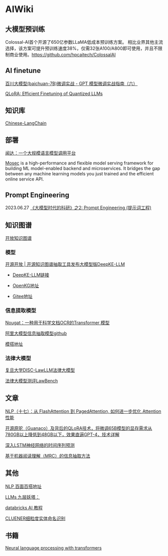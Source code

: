 # AIWiki
## 大模型预训练
Colossal-AI首个开源了650亿参数LLaMA低成本预训练方案。
相比业界其他主流选择，该方案可提升预训练速度38%，仅需32张A100/A800即可使用，并且不限制商业使用。https://github.com/hpcaitech/ColossalAI
## AI finetune
[百川大模型(baichuan-7B)微调实战 - GPT 模型微调实战指南（六）](https://mp.weixin.qq.com/s?__biz=MzAwNDQ5MDYwOA==&mid=2648970608&idx=1&sn=b5101169cb7c12b226eb02dfa6c8dc98&chksm=833ba16fb44c28799ddde2f9ceccdedfa7db327cae0aaee23e5c7a6454d201c6ffc163b59f53&from=industrynews&version=4.1.6.6020&platform=win#rd)

[QLoRA: Efficient Finetuning of Quantized LLMs](https://github.com/artidoro/qlora)

## 知识库
[Chinese-LangChain](https://github.com/yanqiangmiffy/Chinese-LangChain)

## 部署
[闻达：一个大规模语言模型调用平台](https://github.com/wenda-LLM/wenda)

[Mosec](https://github.com/mosecorg/mosec) is a high-performance and flexible model serving framework for building ML model-enabled backend and microservices. It bridges the gap between any machine learning models you just trained and the efficient online service API.
## Prompt Engineering
2023.06.27 [《大模型时代的科研》之2: Prompt Engineering (提示词工程)](https://zhuanlan.zhihu.com/p/631922240)

## 知识图谱
[开放知识图谱](http://openkg.cn/home)
### 模型

[开源开放 | 开源知识图谱抽取工具发布大模型版DeepKE-LLM](https://mp.weixin.qq.com/s__biz=MzAxMTU5Njg4NQ==&mid=2247494530&idx=3&sn=8cd99c2c18c8a1c29e54f28885915f6d&chksm=9bbc0eb8accb87ae00517116c376ba1cf107c8111adb3c7b6131ab42cbdcbea892ac8f7f4606&from=industrynews&version=4.1.6.6020&platform=win#rd) 

- [DeepKE-LLM链接](https://github.com/zjunlp/DeepKE/tree/main/example/llm)

- [OpenKG地址](http://openkg.cn/tool/deepke)

- [Gitee地址](https://gitee.com/openkg/deepke/tree/main/example/llm)

### 信息提取模型
[Nougat：一种用于科学文档OCR的Transformer 模型](https://facebookresearch.github.io/nougat/)

[阿里大模型信息抽取模型github](https://github.com/Alibaba-NLP/SeqGPT)

[模搭地址](https://www.modelscope.cn/models/damo/nlp_seqgpt-560m/)

### 法律大模型

[复旦大学DISC-LawLLM法律大模型](https://github.com/FudanDISC/DISC-LawLLM)

[法律大模型测评LawBench](https://github.com/open-compass/LawBench)

## 文章
[NLP（十七）：从 FlashAttention 到 PagedAttention, 如何进一步优化 Attention 性能](https://zhuanlan.zhihu.com/p/638468472)

[开源原驼（Guanaco）及背后的QLoRA技术，将微调65B模型的显存需求从780GB以上降低到48GB以下，效果直逼GPT-4，技术详解](https://zhuanlan.zhihu.com/p/632236718)

[深入LSTM神经网络的时间序列预测](https://mp.weixin.qq.com/s?__biz=Mzg4NTUzNzE5OQ==&mid=2247539052&idx=1&sn=5a55c9829addbcc39259766083fa86e2&chksm=cfa579acf8d2f0ba3e270e987b2c7d37c3c02bcb4011835ebefa0e45188a43f44bcbb74df3e6&from=industrynews&version=4.1.7.6018&platform=win#rd)

[基于机器阅读理解（MRC）的信息抽取方法](https://www.infoq.cn/article/8cMarfPxQbQVtLfzv0eu)
## 其他
[NLP 百面百搭地址](https://github.com/km1994/NLP-Interview-Notes)

[LLMs 九层妖塔：](https://github.com/km1994/LLMsNineStoryDemonTower)

[databricks AI 教程](https://github.com/databricks-academy/large-language-models)

[CLUENER细粒度实体命名识别](https://github.com/CLUEbenchmark/CLUENER2020)

## 书籍
[Neural language processing with transformers](https://github.com/nlp-with-transformers/notebooks)
